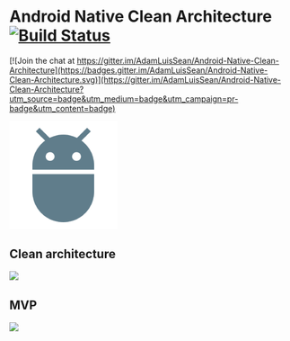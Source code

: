 Android Native Clean Architecture  [![Build Status](https://travis-ci.org/AdamLuisSean/Android-Native-Clean-Architecture.svg?branch=master)](https://travis-ci.org/AdamLuisSean/Android-Native-Clean-Architecture)
==================================================================================================================================================================================================================

[![Join the chat at https://gitter.im/AdamLuisSean/Android-Native-Clean-Architecture](https://badges.gitter.im/AdamLuisSean/Android-Native-Clean-Architecture.svg)](https://gitter.im/AdamLuisSean/Android-Native-Clean-Architecture?utm_source=badge&utm_medium=badge&utm_campaign=pr-badge&utm_content=badge)

![Logo](presentation/src/main/res/mipmap-xxxhdpi/ic_launcher.png)

Clean architecture
-----------------
![](https://blog.8thlight.com/assets/posts/2012-08-13-the-clean-architecture/CleanArchitecture-81565aba46f035911a5018e77a0f2d4e.jpg)

MVP
---
![](http://i2.wp.com/www.tinmegali.com/wp-content/uploads/2016/03/MVP_2-en.png?resize=800%2C620)
